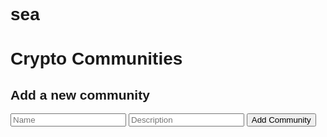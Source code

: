 # sea
<!DOCTYPE html>
<html lang="en">
<head>
    <meta charset="UTF-8">
    <meta name="viewport" content="width=device-width, initial-scale=1.0">
    <title>Crypto Communities</title>
    <style>
        body {
            font-family: Arial, sans-serif;
        }
        .community {
            margin-bottom: 10px;
        }
    </style>
</head>
<body>
    <h1>Crypto Communities</h1>
    <div id="communities"></div>
    <h2>Add a new community</h2>
    <form id="communityForm">
        <input type="text" id="name" placeholder="Name" required>
        <input type="text" id="description" placeholder="Description">
        <button type="submit">Add Community</button>
    </form>
    <script>
        document.addEventListener('DOMContentLoaded', function() {
            fetch('/communities')
                .then(response => response.json())
                .then(data => {
                    const communitiesDiv = document.getElementById('communities');
                    data.forEach(community => {
                        const div = document.createElement('div');
                        div.className = 'community';
                        div.innerHTML = `<strong>${community.name}</strong>: ${community.description}`;
                        communitiesDiv.appendChild(div);
                    });
                });

            document.getElementById('communityForm').addEventListener('submit', function(event) {
                event.preventDefault();
                const name = document.getElementById('name').value;
                const description = document.getElementById('description').value;

                fetch('/community', {
                    method: 'POST',
                    headers: {
                        'Content-Type': 'application/json'
                    },
                    body: JSON.stringify({ name, description })
                })
                .then(response => response.json())
                .then(message => {
                    alert(message.message);
                    window.location.reload();
                });
            });
        });
    </script>
</body>
</html>
